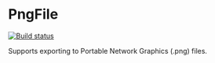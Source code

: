 PngFile
====================

[![Build status](https://ci.appveyor.com/api/projects/status/aychc4tunx3tfvn0?svg=true)](https://ci.appveyor.com/project/NateShoffner/tabster-plugin-pngfile)

Supports exporting to Portable Network Graphics (.png) files. 